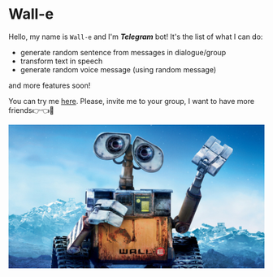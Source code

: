 # Wall-e 

Hello, my name is `Wall-e` and I'm **_Telegram_** bot! It's the list of what I can do:
* generate random sentence from messages in dialogue/group 
* transform text in speech
* generate random voice message (using random message)

and more features soon! 

You can try me [here](https://t.me/testIntervalbot).
Please, invite me to your group, I want to have more friends👉👈🥺

![Wall-e photo](https://github.com/in7erval/Wall-e/blob/master/16-9.jpg)
